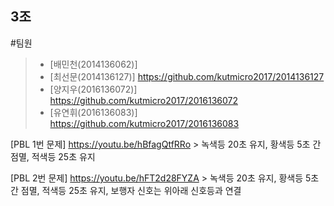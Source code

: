 3조
---

#팀원  
>- [배민천(2014136062)]  
>- [최선문(2014136127)] https://github.com/kutmicro2017/2014136127  
>- [양지우(2016136072)] https://github.com/kutmicro2017/2016136072  
>- [유연휘(2016136083)] https://github.com/kutmicro2017/2016136083

[PBL 1번 문제] https://youtu.be/hBfagQtfRRo > 녹색등 20초 유지, 황색등 5초 간 점멸, 적색등 25초 유지

[PBL 2번 문제] https://youtu.be/hFT2d28FYZA > 녹색등 20초 유지, 황색등 5초 간 점멸, 적색등 25초 유지, 보행자 신호는 위아래 신호등과 연결
